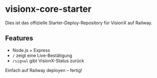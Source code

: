 
# visionx-core-starter

Dies ist das offizielle Starter-Deploy-Repository für VisionX auf Railway.

## Features
- Node.js + Express
- `/` zeigt eine Live-Bestätigung
- `/signal` gibt VisionX-Status zurück

Einfach auf Railway deployen – fertig!
